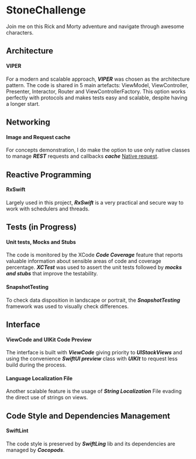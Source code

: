 # StoneChallenge

Join me on this Rick and Morty adventure and navigate through awesome characters.


## Architecture

#### VIPER
For a modern and scalable approach, ***VIPER*** was chosen as the architecture pattern. The code is shared in 5 main artefacts: ViewModel, ViewController, Presenter, Interactor, Router and ViewControllerFactory.
This option works perfectly with protocols and makes tests easy and scalable, despite having a longer start.

## Networking

#### Image and Request cache
For concepts demonstration, I do make the option to use only native classes to manage ***REST*** requests and callbacks ***cache*** 
[Native request](https://developer.apple.com/documentation/foundation/url_loading_system/accessing_cached_data).

## Reactive Programming

#### RxSwift
Largely used in this project, ***RxSwift*** is a very practical and secure way to work with schedulers and threads.

## Tests (in Progress)

#### Unit tests, Mocks and Stubs 
The code is monitored by the XCode ***Code Coverage*** feature that reports valuable information about sensible areas of code and coverage percentage. ***XCTest*** was used to assert the unit tests followed by ***mocks and stubs*** that improve the testability.

#### SnapshotTesting
To check data disposition in landscape or portrait, the ***SnapshotTesting*** framework was used to visually check differences. 

## Interface

#### ViewCode and UIKit Code Preview 
The interface is built with ***ViewCode*** giving priority to ***UIStackViews*** and using the convenience ***SwiftUI preview*** class with ***UIKIt*** to request less build during the process.

#### Language Localization File
Another scalable feature is the usage of ***String Localization*** File evading the direct use of strings on views.

## Code Style and Dependencies Management

#### SwiftLint
The code style is preserved by ***SwiftLing*** lib and its dependencies are managed by ***Cocopods***.




